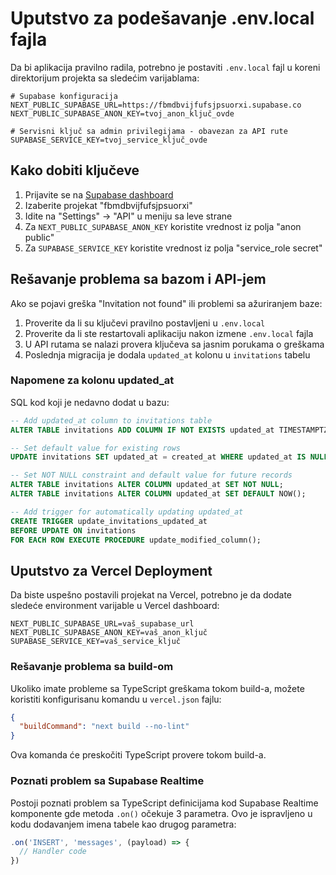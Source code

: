 # Uputstvo za podešavanje .env.local fajla

Da bi aplikacija pravilno radila, potrebno je postaviti `.env.local` fajl u koreni direktorijum projekta sa sledećim varijablama:

```
# Supabase konfiguracija
NEXT_PUBLIC_SUPABASE_URL=https://fbmdbvijfufsjpsuorxi.supabase.co
NEXT_PUBLIC_SUPABASE_ANON_KEY=tvoj_anon_ključ_ovde

# Servisni ključ sa admin privilegijama - obavezan za API rute
SUPABASE_SERVICE_KEY=tvoj_service_ključ_ovde
```

## Kako dobiti ključeve

1. Prijavite se na [Supabase dashboard](https://app.supabase.io)
2. Izaberite projekat "fbmdbvijfufsjpsuorxi"
3. Idite na "Settings" -> "API" u meniju sa leve strane
4. Za `NEXT_PUBLIC_SUPABASE_ANON_KEY` koristite vrednost iz polja "anon public"
5. Za `SUPABASE_SERVICE_KEY` koristite vrednost iz polja "service_role secret"

## Rešavanje problema sa bazom i API-jem

Ako se pojavi greška "Invitation not found" ili problemi sa ažuriranjem baze:

1. Proverite da li su ključevi pravilno postavljeni u `.env.local`
2. Proverite da li ste restartovali aplikaciju nakon izmene `.env.local` fajla
3. U API rutama se nalazi provera ključeva sa jasnim porukama o greškama
4. Poslednja migracija je dodala `updated_at` kolonu u `invitations` tabelu

### Napomene za kolonu updated_at

SQL kod koji je nedavno dodat u bazu:

```sql
-- Add updated_at column to invitations table
ALTER TABLE invitations ADD COLUMN IF NOT EXISTS updated_at TIMESTAMPTZ;

-- Set default value for existing rows
UPDATE invitations SET updated_at = created_at WHERE updated_at IS NULL;

-- Set NOT NULL constraint and default value for future records
ALTER TABLE invitations ALTER COLUMN updated_at SET NOT NULL;
ALTER TABLE invitations ALTER COLUMN updated_at SET DEFAULT NOW();

-- Add trigger for automatically updating updated_at
CREATE TRIGGER update_invitations_updated_at
BEFORE UPDATE ON invitations
FOR EACH ROW EXECUTE PROCEDURE update_modified_column();
```

## Uputstvo za Vercel Deployment

Da biste uspešno postavili projekat na Vercel, potrebno je da dodate sledeće environment varijable u Vercel dashboard:

```
NEXT_PUBLIC_SUPABASE_URL=vaš_supabase_url
NEXT_PUBLIC_SUPABASE_ANON_KEY=vaš_anon_ključ
SUPABASE_SERVICE_KEY=vaš_service_ključ
```

### Rešavanje problema sa build-om

Ukoliko imate probleme sa TypeScript greškama tokom build-a, možete koristiti konfigurisanu komandu u `vercel.json` fajlu:

```json
{
  "buildCommand": "next build --no-lint"
}
```

Ova komanda će preskočiti TypeScript provere tokom build-a.

### Poznati problem sa Supabase Realtime

Postoji poznati problem sa TypeScript definicijama kod Supabase Realtime komponente gde metoda `.on()` očekuje 3 parametra. Ovo je ispravljeno u kodu dodavanjem imena tabele kao drugog parametra:

```typescript
.on('INSERT', 'messages', (payload) => {
  // Handler code
})
``` 